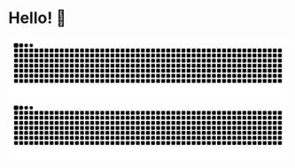 # Hello! 👋

![GitHub Snake Light](https://raw.githubusercontent.com/opuu/opuu/output/github-contribution-grid-snake.svg)
![GitHub Snake dark](https://raw.githubusercontent.com/opuu/opuu/output/github-contribution-grid-snake-dark.svg)
